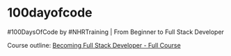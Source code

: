 # 100dayofcode
#100DaysOfCode by #NHRTraining | From Beginner to Full Stack Developer

Course outline: <a href="https://docs.google.com/document/d/1tn_vQSNrRcmjQT9lnGYsXus9geX1fJwGQ_XXjOBymZo/edit">Becoming Full Stack Developer - Full Course</a> 